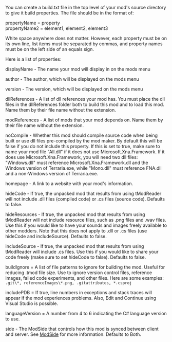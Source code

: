 You can create a build.txt file in the top level of your mod's source directory to give it build properties. The file should be in the format of:

propertyName = property   
propertyName2 = element1, element2, element3

White space anywhere does not matter. However, each property must be on its own line, list items must be separated by commas, and property names must be on the left side of an equals sign.

Here is a list of properties:

displayName - The name your mod will display in on the mods menu

author - The author, which will be displayed on the mods menu

version - The version, which will be displayed on the mods menu

dllReferences - A list of dll references your mod has. You must place the dll files in the dllReferences folder both to build this mod and to load this mod. Name them by their file name without the extension.

modReferences - A list of mods that your mod depends on. Name them by their file name without the extension.

noCompile - Whether this mod should compile source code when being built or use dll files pre-compiled by the mod maker. By default this will be false if you do not include this property. If this is set to true, make sure to name your mod file "All.dll" if it does not use Microsoft.Xna.Framework. If it does use Microsoft.Xna.Framework, you will need two dll files: "Windows.dll" must reference Microsoft.Xna.Framework.dll and the Windows version of Terraria.exe, while "Mono.dll" must reference FNA.dll and a non-Windows version of Terraria.exe.

homepage - A link to a website with your mod's information.

hideCode - If true, the unpacked mod that results from using tModReader will not include .dll files (compiled code) or .cs files (source code). Defaults to false.

hideResources - If true, the unpacked mod that results from using tModReader will not include resource files, such as .png files and .wav files. Use this if you would like to have your sounds and images freely available to other modders. Note that this does not apply to .dll or .cs files (use hideCode and includeSource). Defaults to false.

includeSource - If true, the unpacked mod that results from using tModReader will include .cs files. Use this if you would like to share your code freely (make sure to set hideCode to false). Defaults to false.

buildIgnore = A list of file patterns to ignore for building the mod. Useful for reducing .tmod file size. Use to ignore version control files, reference images, failed code experiments, and other files. Here are some examples: ``.git\*, referenceImages\*.png, .gitattributes, *.csproj``

includePDB = If true, line numbers in exceptions and stack traces will appear if the mod experiences problems. Also, Edit and Continue using Visual Studio is possible.

languageVersion = A number from 4 to 6 indicating the C# language version to use.

side - The ModSide that controls how this mod is synced between client and server. See [ModSide](https://github.com/bluemagic123/tModLoader/wiki/ModSide) for more information. Defaults to Both.